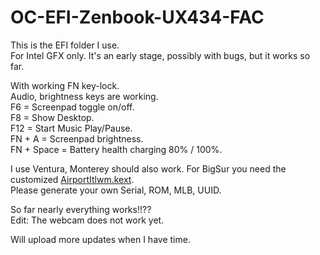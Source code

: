 # OC-EFI-Zenbook-UX434-FAC
This is the EFI folder I use.  
For Intel GFX only. It's an early stage, possibly with bugs, but it works so far.

With working FN key-lock.  
Audio, brightness keys are working.   
F6  =  Screenpad toggle on/off.  
F8  = Show Desktop.  
F12 = Start Music Play/Pause.  
FN + A = Screenpad brightness.  
FN + Space = Battery health charging 80% / 100%.  

I use Ventura, Monterey should also work. For BigSur you need the customized [AirportItlwm.kext](https://github.com/OpenIntelWireless/itlwm/releases/).   
Please generate your own Serial, ROM, MLB, UUID.  

So far nearly everything works!!??   
Edit:
The webcam does not work yet.

Will upload more updates when I have time.  
